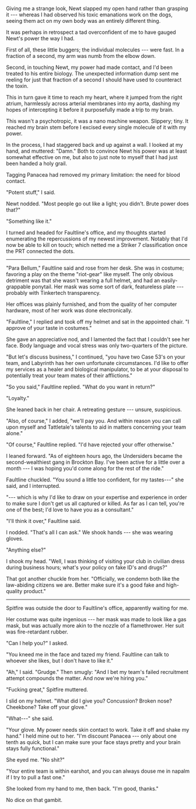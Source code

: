 Giving me a strange look, Newt slapped my open hand rather than grasping it --- whereas
I had observed his toxic emanations work on the dogs, seeing them act on my own body was
an entirely different thing.

It was perhaps in retrospect a tad overconfident of me to have gauged Newt's power the
way I had.

First of all, these little buggers; the individual molecules --- were fast. In a fraction of
a second, my arm was numb from the elbow down.

Second, in touching Newt, my power had made contact, and I'd been treated to his entire
biology. The unexpected information dump sent me reeling for just that fraction of a second
I should have used to counteract the toxin.

This in turn gave it time to reach my heart, where it jumped from the right atrium, harmlessly
across arterial membranes into my aorta, dashing my hopes of intercepting it before it purposefully
made a trip to my brain.

This wasn't a psychotropic, it was a nano machine weapon. Slippery; tiny. It reached my brain stem
before I excised every single molecule of it with my power.

In the process, I had staggered back and up against a wall. I looked at my hand, and muttered:
"Damn." Both to convince Newt his power was at least somewhat effective on me, but also to
just note to myself that I had just been handed a holy grail.

Tagging Panacea had removed my primary limitation: the need for blood contact.

"Potent stuff," I said.

Newt nodded. "Most people go out like a light; you didn't. Brute power does that?"

"Something like it."

I turned and headed for Faultline's office, and my thoughts started enumerating the repercussions
of my newest improvement. Notably that I'd now be able to kill on touch; which netted me a Striker 7
classification once the PRT connected the dots.

----

"Para Bellum," Faultline said and rose from her desk. She was in costume; favoring a play on the
theme "riot-gear" like myself. The only obvious detriment was that she wasn't wearing a full helmet,
and had an easily-grappable ponytail. Her mask was some sort of dark, featureless plate --- probably with
Tinkertech transparency.

Her offices was plainly furnished, and from the quality of her computer hardware, most of her work
was done electronically.

"Faultline," I replied and took off my helmet and sat in the appointed chair.
"I approve of your taste in costumes."

She gave an appreciative nod, and I lamented the fact that I couldn't see her face. Body language
and vocal stress was only two-quarters of the picture.

"But let's discuss business," I continued, "you have two Case 53's on your team, and Labyrinth
has her own unfortunate circumstances. I'd like to offer my services as a healer and biological
manipulator, to be at your disposal to potentially treat your team mates of their afflictions."

"So you said," Faultline replied. "What do you want in return?"

"Loyalty."

She leaned back in her chair. A retreating gesture --- unsure, suspicious.

"Also, of course," I added, "we'll pay you. And within reason you can call upon myself and Tattletale's
talents to aid in matters concerning your team alone."

"Of course," Faultline replied. "I'd have rejected your offer otherwise."

I leaned forward. "As of eighteen hours ago, the Undersiders became the second-wealthiest
gang in Brockton Bay. I've been active for a little over a month --- I was hoping you'd come
along for the rest of the ride."

Faultline chuckled. "You sound a little too confident, for my tastes---" she said, and
I interrupted.

"--- which is why I'd like to draw on your expertise and experience in order to make sure I don't
get us all captured or killed. As far as I can tell, you're one of the best; I'd love to have you
as a consultant."

"I'll think it over," Faultline said.

I nodded. "That's all I can ask." We shook hands --- she was wearing gloves.

"Anything else?"

I shook my head. "Well, I was thinking of visiting your club in civilian dress
during business hours; what's your policy on fake ID's and drugs?"

That got another chuckle from her. "Officially, we condemn both like the law-abiding
citizens we are. Better make sure it's a good fake and high-quality product."

----

Spitfire was outside the door to Faultline's office, apparently waiting for me.

Her costume was quite ingenious --- her mask was made to look like a gas mask, but
was actually more akin to the nozzle of a flamethrower. Her suit was fire-retardant
rubber.

"Can I help you?" I asked.

"You kneed me in the face and tazed my friend. Faultline can talk to whoever she likes,
but I don't have to like it."

"Ah," I said. "Grudge." Then smugly: "And I bet my team's failed recruitment attempt
compounds the matter. And now we're hiring you."

"Fucking great," Spitfire muttered.

I slid on my helmet. "What did I give you? Concussion? Broken nose? Cheekbone? Take off your
glove."

"What---" she said.

"Your glove. My power needs skin contact to work. Take it off and shake my hand." I held mine out to her.
"I'm discount Panacea --- only about one tenth as quick, but I can make sure your face stays pretty and
your brain stays fully functional."

She eyed me. "No shit?"

"Your entire team is within earshot, and you can always douse me in napalm if I try to pull a fast one." 

She looked from my hand to me, then back. "I'm good, thanks."

No dice on that gambit.
